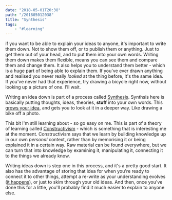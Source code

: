 ```yaml
---
date: "2018-05-01T20:38"
path: "/201805012038"
title: "Synthesis"
tags:
    - "#learning"
---
```


if you want to be able to explain your ideas to anyone, it's important to write them down. Not to show them off, or to publish them or anything. Just to get them out of your head, and to put them into your own words. Writing them down makes them flexible, means you can see them and compare them and change them. It also helps you to understand them better - which is a huge part of being able to explain them. If you've ever drawn anything and realised you never really *looked* at the thing before, it's the same idea. If you've never had that experience, try drawing a bicycle right now, without looking up a picture of one. I'll wait.

Writing an idea down is part of a process called [Synthesis](http://www.dictionary.com/browse/synthesis). Synthsis here is basically putting thoughts, ideas, theories, **stuff** into your own words. This [grows your idea](https://blog.sjm.computer/201804292022), and gets you to look at it in a deeper way. Like drawing a bike off a photo.

This bit I'm still learning about - so go easy on me. This is part of a theory of learning called [Constructivism](https://en.wikipedia.org/wiki/Constructivism_(philosophy_of_education)) - which is something that is interesting me at the moment. Constructivism says that we learn by building knowledge up in our own *personal* context, rather than by memorising it or being explained it in a certain way. Raw material can be found everywhere, but we can turn that into knowledge by examining it, manipulating it, connecting it to the things we already know. 

Writing ideas down is step one in this process, and it's a pretty good start. It also has the advantage of storing that idea for when you're ready to connect it to other things, attempt a re-write as your understanding evolves ([it happens](https://blog.sjm.computer/201804071643)), or just to skim through your old ideas. And then, once you've done this for a little, you'll probably find it much easier to explain to anyone else.